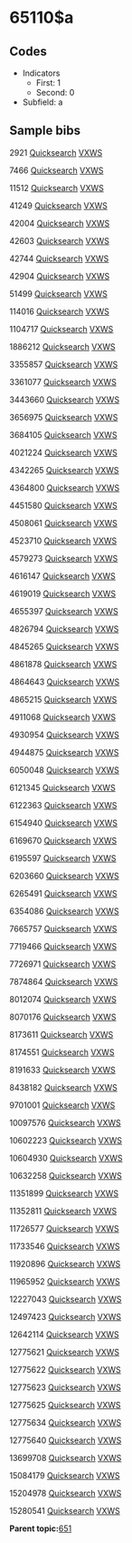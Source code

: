 # 65110$a

## Codes

-   Indicators
    -   First: 1
    -   Second: 0
-   Subfield: a

## Sample bibs

2921 [Quicksearch](https://search.library.yale.edu/catalog/2921) [VXWS](http://prodorbis.library.yale.edu:7014/vxws/GetHoldingsService?bibId=2921)

7466 [Quicksearch](https://search.library.yale.edu/catalog/7466) [VXWS](http://prodorbis.library.yale.edu:7014/vxws/GetHoldingsService?bibId=7466)

11512 [Quicksearch](https://search.library.yale.edu/catalog/11512) [VXWS](http://prodorbis.library.yale.edu:7014/vxws/GetHoldingsService?bibId=11512)

41249 [Quicksearch](https://search.library.yale.edu/catalog/41249) [VXWS](http://prodorbis.library.yale.edu:7014/vxws/GetHoldingsService?bibId=41249)

42004 [Quicksearch](https://search.library.yale.edu/catalog/42004) [VXWS](http://prodorbis.library.yale.edu:7014/vxws/GetHoldingsService?bibId=42004)

42603 [Quicksearch](https://search.library.yale.edu/catalog/42603) [VXWS](http://prodorbis.library.yale.edu:7014/vxws/GetHoldingsService?bibId=42603)

42744 [Quicksearch](https://search.library.yale.edu/catalog/42744) [VXWS](http://prodorbis.library.yale.edu:7014/vxws/GetHoldingsService?bibId=42744)

42904 [Quicksearch](https://search.library.yale.edu/catalog/42904) [VXWS](http://prodorbis.library.yale.edu:7014/vxws/GetHoldingsService?bibId=42904)

51499 [Quicksearch](https://search.library.yale.edu/catalog/51499) [VXWS](http://prodorbis.library.yale.edu:7014/vxws/GetHoldingsService?bibId=51499)

114016 [Quicksearch](https://search.library.yale.edu/catalog/114016) [VXWS](http://prodorbis.library.yale.edu:7014/vxws/GetHoldingsService?bibId=114016)

1104717 [Quicksearch](https://search.library.yale.edu/catalog/1104717) [VXWS](http://prodorbis.library.yale.edu:7014/vxws/GetHoldingsService?bibId=1104717)

1886212 [Quicksearch](https://search.library.yale.edu/catalog/1886212) [VXWS](http://prodorbis.library.yale.edu:7014/vxws/GetHoldingsService?bibId=1886212)

3355857 [Quicksearch](https://search.library.yale.edu/catalog/3355857) [VXWS](http://prodorbis.library.yale.edu:7014/vxws/GetHoldingsService?bibId=3355857)

3361077 [Quicksearch](https://search.library.yale.edu/catalog/3361077) [VXWS](http://prodorbis.library.yale.edu:7014/vxws/GetHoldingsService?bibId=3361077)

3443660 [Quicksearch](https://search.library.yale.edu/catalog/3443660) [VXWS](http://prodorbis.library.yale.edu:7014/vxws/GetHoldingsService?bibId=3443660)

3656975 [Quicksearch](https://search.library.yale.edu/catalog/3656975) [VXWS](http://prodorbis.library.yale.edu:7014/vxws/GetHoldingsService?bibId=3656975)

3684105 [Quicksearch](https://search.library.yale.edu/catalog/3684105) [VXWS](http://prodorbis.library.yale.edu:7014/vxws/GetHoldingsService?bibId=3684105)

4021224 [Quicksearch](https://search.library.yale.edu/catalog/4021224) [VXWS](http://prodorbis.library.yale.edu:7014/vxws/GetHoldingsService?bibId=4021224)

4342265 [Quicksearch](https://search.library.yale.edu/catalog/4342265) [VXWS](http://prodorbis.library.yale.edu:7014/vxws/GetHoldingsService?bibId=4342265)

4364800 [Quicksearch](https://search.library.yale.edu/catalog/4364800) [VXWS](http://prodorbis.library.yale.edu:7014/vxws/GetHoldingsService?bibId=4364800)

4451580 [Quicksearch](https://search.library.yale.edu/catalog/4451580) [VXWS](http://prodorbis.library.yale.edu:7014/vxws/GetHoldingsService?bibId=4451580)

4508061 [Quicksearch](https://search.library.yale.edu/catalog/4508061) [VXWS](http://prodorbis.library.yale.edu:7014/vxws/GetHoldingsService?bibId=4508061)

4523710 [Quicksearch](https://search.library.yale.edu/catalog/4523710) [VXWS](http://prodorbis.library.yale.edu:7014/vxws/GetHoldingsService?bibId=4523710)

4579273 [Quicksearch](https://search.library.yale.edu/catalog/4579273) [VXWS](http://prodorbis.library.yale.edu:7014/vxws/GetHoldingsService?bibId=4579273)

4616147 [Quicksearch](https://search.library.yale.edu/catalog/4616147) [VXWS](http://prodorbis.library.yale.edu:7014/vxws/GetHoldingsService?bibId=4616147)

4619019 [Quicksearch](https://search.library.yale.edu/catalog/4619019) [VXWS](http://prodorbis.library.yale.edu:7014/vxws/GetHoldingsService?bibId=4619019)

4655397 [Quicksearch](https://search.library.yale.edu/catalog/4655397) [VXWS](http://prodorbis.library.yale.edu:7014/vxws/GetHoldingsService?bibId=4655397)

4826794 [Quicksearch](https://search.library.yale.edu/catalog/4826794) [VXWS](http://prodorbis.library.yale.edu:7014/vxws/GetHoldingsService?bibId=4826794)

4845265 [Quicksearch](https://search.library.yale.edu/catalog/4845265) [VXWS](http://prodorbis.library.yale.edu:7014/vxws/GetHoldingsService?bibId=4845265)

4861878 [Quicksearch](https://search.library.yale.edu/catalog/4861878) [VXWS](http://prodorbis.library.yale.edu:7014/vxws/GetHoldingsService?bibId=4861878)

4864643 [Quicksearch](https://search.library.yale.edu/catalog/4864643) [VXWS](http://prodorbis.library.yale.edu:7014/vxws/GetHoldingsService?bibId=4864643)

4865215 [Quicksearch](https://search.library.yale.edu/catalog/4865215) [VXWS](http://prodorbis.library.yale.edu:7014/vxws/GetHoldingsService?bibId=4865215)

4911068 [Quicksearch](https://search.library.yale.edu/catalog/4911068) [VXWS](http://prodorbis.library.yale.edu:7014/vxws/GetHoldingsService?bibId=4911068)

4930954 [Quicksearch](https://search.library.yale.edu/catalog/4930954) [VXWS](http://prodorbis.library.yale.edu:7014/vxws/GetHoldingsService?bibId=4930954)

4944875 [Quicksearch](https://search.library.yale.edu/catalog/4944875) [VXWS](http://prodorbis.library.yale.edu:7014/vxws/GetHoldingsService?bibId=4944875)

6050048 [Quicksearch](https://search.library.yale.edu/catalog/6050048) [VXWS](http://prodorbis.library.yale.edu:7014/vxws/GetHoldingsService?bibId=6050048)

6121345 [Quicksearch](https://search.library.yale.edu/catalog/6121345) [VXWS](http://prodorbis.library.yale.edu:7014/vxws/GetHoldingsService?bibId=6121345)

6122363 [Quicksearch](https://search.library.yale.edu/catalog/6122363) [VXWS](http://prodorbis.library.yale.edu:7014/vxws/GetHoldingsService?bibId=6122363)

6154940 [Quicksearch](https://search.library.yale.edu/catalog/6154940) [VXWS](http://prodorbis.library.yale.edu:7014/vxws/GetHoldingsService?bibId=6154940)

6169670 [Quicksearch](https://search.library.yale.edu/catalog/6169670) [VXWS](http://prodorbis.library.yale.edu:7014/vxws/GetHoldingsService?bibId=6169670)

6195597 [Quicksearch](https://search.library.yale.edu/catalog/6195597) [VXWS](http://prodorbis.library.yale.edu:7014/vxws/GetHoldingsService?bibId=6195597)

6203660 [Quicksearch](https://search.library.yale.edu/catalog/6203660) [VXWS](http://prodorbis.library.yale.edu:7014/vxws/GetHoldingsService?bibId=6203660)

6265491 [Quicksearch](https://search.library.yale.edu/catalog/6265491) [VXWS](http://prodorbis.library.yale.edu:7014/vxws/GetHoldingsService?bibId=6265491)

6354086 [Quicksearch](https://search.library.yale.edu/catalog/6354086) [VXWS](http://prodorbis.library.yale.edu:7014/vxws/GetHoldingsService?bibId=6354086)

7665757 [Quicksearch](https://search.library.yale.edu/catalog/7665757) [VXWS](http://prodorbis.library.yale.edu:7014/vxws/GetHoldingsService?bibId=7665757)

7719466 [Quicksearch](https://search.library.yale.edu/catalog/7719466) [VXWS](http://prodorbis.library.yale.edu:7014/vxws/GetHoldingsService?bibId=7719466)

7726971 [Quicksearch](https://search.library.yale.edu/catalog/7726971) [VXWS](http://prodorbis.library.yale.edu:7014/vxws/GetHoldingsService?bibId=7726971)

7874864 [Quicksearch](https://search.library.yale.edu/catalog/7874864) [VXWS](http://prodorbis.library.yale.edu:7014/vxws/GetHoldingsService?bibId=7874864)

8012074 [Quicksearch](https://search.library.yale.edu/catalog/8012074) [VXWS](http://prodorbis.library.yale.edu:7014/vxws/GetHoldingsService?bibId=8012074)

8070176 [Quicksearch](https://search.library.yale.edu/catalog/8070176) [VXWS](http://prodorbis.library.yale.edu:7014/vxws/GetHoldingsService?bibId=8070176)

8173611 [Quicksearch](https://search.library.yale.edu/catalog/8173611) [VXWS](http://prodorbis.library.yale.edu:7014/vxws/GetHoldingsService?bibId=8173611)

8174551 [Quicksearch](https://search.library.yale.edu/catalog/8174551) [VXWS](http://prodorbis.library.yale.edu:7014/vxws/GetHoldingsService?bibId=8174551)

8191633 [Quicksearch](https://search.library.yale.edu/catalog/8191633) [VXWS](http://prodorbis.library.yale.edu:7014/vxws/GetHoldingsService?bibId=8191633)

8438182 [Quicksearch](https://search.library.yale.edu/catalog/8438182) [VXWS](http://prodorbis.library.yale.edu:7014/vxws/GetHoldingsService?bibId=8438182)

9701001 [Quicksearch](https://search.library.yale.edu/catalog/9701001) [VXWS](http://prodorbis.library.yale.edu:7014/vxws/GetHoldingsService?bibId=9701001)

10097576 [Quicksearch](https://search.library.yale.edu/catalog/10097576) [VXWS](http://prodorbis.library.yale.edu:7014/vxws/GetHoldingsService?bibId=10097576)

10602223 [Quicksearch](https://search.library.yale.edu/catalog/10602223) [VXWS](http://prodorbis.library.yale.edu:7014/vxws/GetHoldingsService?bibId=10602223)

10604930 [Quicksearch](https://search.library.yale.edu/catalog/10604930) [VXWS](http://prodorbis.library.yale.edu:7014/vxws/GetHoldingsService?bibId=10604930)

10632258 [Quicksearch](https://search.library.yale.edu/catalog/10632258) [VXWS](http://prodorbis.library.yale.edu:7014/vxws/GetHoldingsService?bibId=10632258)

11351899 [Quicksearch](https://search.library.yale.edu/catalog/11351899) [VXWS](http://prodorbis.library.yale.edu:7014/vxws/GetHoldingsService?bibId=11351899)

11352811 [Quicksearch](https://search.library.yale.edu/catalog/11352811) [VXWS](http://prodorbis.library.yale.edu:7014/vxws/GetHoldingsService?bibId=11352811)

11726577 [Quicksearch](https://search.library.yale.edu/catalog/11726577) [VXWS](http://prodorbis.library.yale.edu:7014/vxws/GetHoldingsService?bibId=11726577)

11733546 [Quicksearch](https://search.library.yale.edu/catalog/11733546) [VXWS](http://prodorbis.library.yale.edu:7014/vxws/GetHoldingsService?bibId=11733546)

11920896 [Quicksearch](https://search.library.yale.edu/catalog/11920896) [VXWS](http://prodorbis.library.yale.edu:7014/vxws/GetHoldingsService?bibId=11920896)

11965952 [Quicksearch](https://search.library.yale.edu/catalog/11965952) [VXWS](http://prodorbis.library.yale.edu:7014/vxws/GetHoldingsService?bibId=11965952)

12227043 [Quicksearch](https://search.library.yale.edu/catalog/12227043) [VXWS](http://prodorbis.library.yale.edu:7014/vxws/GetHoldingsService?bibId=12227043)

12497423 [Quicksearch](https://search.library.yale.edu/catalog/12497423) [VXWS](http://prodorbis.library.yale.edu:7014/vxws/GetHoldingsService?bibId=12497423)

12642114 [Quicksearch](https://search.library.yale.edu/catalog/12642114) [VXWS](http://prodorbis.library.yale.edu:7014/vxws/GetHoldingsService?bibId=12642114)

12775621 [Quicksearch](https://search.library.yale.edu/catalog/12775621) [VXWS](http://prodorbis.library.yale.edu:7014/vxws/GetHoldingsService?bibId=12775621)

12775622 [Quicksearch](https://search.library.yale.edu/catalog/12775622) [VXWS](http://prodorbis.library.yale.edu:7014/vxws/GetHoldingsService?bibId=12775622)

12775623 [Quicksearch](https://search.library.yale.edu/catalog/12775623) [VXWS](http://prodorbis.library.yale.edu:7014/vxws/GetHoldingsService?bibId=12775623)

12775625 [Quicksearch](https://search.library.yale.edu/catalog/12775625) [VXWS](http://prodorbis.library.yale.edu:7014/vxws/GetHoldingsService?bibId=12775625)

12775634 [Quicksearch](https://search.library.yale.edu/catalog/12775634) [VXWS](http://prodorbis.library.yale.edu:7014/vxws/GetHoldingsService?bibId=12775634)

12775640 [Quicksearch](https://search.library.yale.edu/catalog/12775640) [VXWS](http://prodorbis.library.yale.edu:7014/vxws/GetHoldingsService?bibId=12775640)

13699708 [Quicksearch](https://search.library.yale.edu/catalog/13699708) [VXWS](http://prodorbis.library.yale.edu:7014/vxws/GetHoldingsService?bibId=13699708)

15084179 [Quicksearch](https://search.library.yale.edu/catalog/15084179) [VXWS](http://prodorbis.library.yale.edu:7014/vxws/GetHoldingsService?bibId=15084179)

15204978 [Quicksearch](https://search.library.yale.edu/catalog/15204978) [VXWS](http://prodorbis.library.yale.edu:7014/vxws/GetHoldingsService?bibId=15204978)

15280541 [Quicksearch](https://search.library.yale.edu/catalog/15280541) [VXWS](http://prodorbis.library.yale.edu:7014/vxws/GetHoldingsService?bibId=15280541)

**Parent topic:**[651](../../tags/651/651.md)

